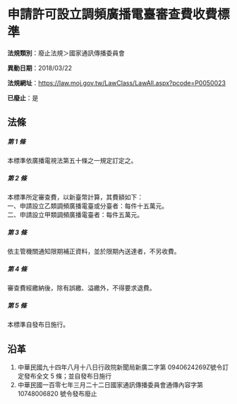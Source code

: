 # 申請許可設立調頻廣播電臺審查費收費標準

**法規類別**：廢止法規＞國家通訊傳播委員會

**異動日期**：2018/03/22  

**法規網址**：https://law.moj.gov.tw/LawClass/LawAll.aspx?pcode=P0050023

**已廢止**：是



## 法條
##### 第 1 條
本標準依廣播電視法第五十條之一規定訂定之。

##### 第 2 條
本標準所定審查費，以新臺幣計算，其費額如下：  
一、申請設立乙類調頻廣播電臺或分臺者：每件十五萬元。  
二、申請設立甲類調頻廣播電臺者：每件五萬元。

##### 第 3 條
依主管機關通知限期補正資料，並於限期內送達者，不另收費。

##### 第 4 條
審查費經繳納後，除有誤繳、溢繳外，不得要求退費。

##### 第 5 條
本標準自發布日施行。

## 沿革
1. 中華民國九十四年八月十八日行政院新聞局新廣二字第 0940624269Z號令訂定發布全文 5  條；並自發布日施行
1. 中華民國一百零七年三月二十二日國家通訊傳播委員會通傳內容字第 10748006820  號令發布廢止
